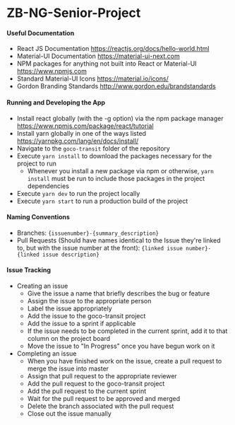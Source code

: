 # ZB-NG-Senior-Project

#### Useful Documentation
* React JS Documentation https://reactjs.org/docs/hello-world.html
* Material-UI Documentation https://material-ui-next.com
* NPM packages for anything not built into React or Material-UI https://www.npmjs.com
* Standard Material-UI Icons https://material.io/icons/
* Gordon Branding Standards http://www.gordon.edu/brandstandards

#### Running and Developing the App
* Install react globally (with the -g option) via the npm package manager https://www.npmjs.com/package/react/tutorial
* Install yarn globally in one of the ways listed https://yarnpkg.com/lang/en/docs/install/
* Navigate to the `goco-transit` folder of the repository
* Execute `yarn install` to download the packages necessary for the project to run
  * Whenever you install a new package via npm or otherwise, `yarn install` must be run to include those packages in the project dependencies
* Execute `yarn dev` to run the project locally
* Execute `yarn start` to run a production build of the project

#### Naming Conventions
* Branches: `{issuenumber}-{summary_description}`
* Pull Requests (Should have names identical to the Issue they're linked to, but with the issue number at the front): `{linked issue number}-{linked issue description}`

#### Issue Tracking
* Creating an issue
  * Give the issue a name that briefly describes the bug or feature
  * Assign the issue to the appropriate person
  * Label the issue appropriately
  * Add the issue to the goco-transit project
  * Add the issue to a sprint if applicable
  * If the issue needs to be completed in the current sprint, add it to that column on the project board
  * Move the issue to "In Progress" once you have begun work on it
* Completing an issue
  * When you have finished work on the issue, create a pull request to merge the issue into master
  * Assign that pull request to the appropriate reviewer
  * Add the pull request to the goco-transit project
  * Add the pull request to the current sprint
  * Wait for the pull request to be approved and merged
  * Delete the branch associated with the pull request
  * Close out the issue manually

